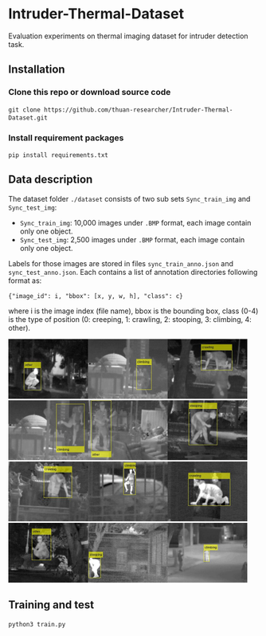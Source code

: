 # Intruder-Thermal-Dataset
Evaluation experiments on thermal imaging dataset for intruder detection task. 

## Installation
### Clone this repo or download source code
```
git clone https://github.com/thuan-researcher/Intruder-Thermal-Dataset.git
```
### Install requirement packages
``` 
pip install requirements.txt
```

## Data description
The dataset folder `./dataset` consists of two sub sets `Sync_train_img` and `Sync_test_img`:
- `Sync_train_img`: 10,000 images under `.BMP` format, each image contain only one object.
- `Sync_test_img`: 2,500 images under `.BMP` format, each image contain only one object.

Labels for those images are stored in files `sync_train_anno.json` and `sync_test_anno.json`. Each contains a list of annotation directories following format as: 
```
{"image_id": i, "bbox": [x, y, w, h], "class": c}
```
where i is the image index (file name), bbox is the bounding box, class (0-4) is the type of position (0: creeping, 1: crawling, 2: stooping, 3: climbing, 4: other).

<img src="./img/00001.JPG" width="160"/><img src="./img/00002.JPG" width="160"/><img src="./img/00003.JPG" width="160"/><img src="./img/00004.JPG" width="160"/><img src="./img/00005.JPG" width="160"/><img src="./img/00006.JPG" width="160"/><img src="./img/00007.JPG" width="160"/><img src="./img/00008.JPG" width="160"/><img src="./img/00009.JPG" width="160"/><img src="./img/00010.JPG" width="160"/><img src="./img/00011.JPG" width="160"/><img src="./img/00012.JPG" width="160"/>

## Training and test
``` 
python3 train.py
```